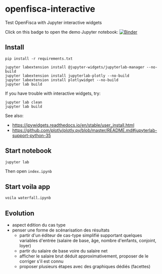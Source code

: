 # openfisca-interactive

Test OpenFisca with Jupyter interactive widgets

Click on this badge to open the demo Jupyter notebook: [![Binder](https://mybinder.org/badge.svg)](https://mybinder.org/v2/gh/cbenz/openfisca-interactive/master?urlpath=lab)

## Install

```
pip install -r requirements.txt

jupyter labextension install @jupyter-widgets/jupyterlab-manager --no-build
jupyter labextension install jupyterlab-plotly --no-build
jupyter labextension install plotlywidget --no-build
jupyter lab build
```

If you have trouble with interactive widgets, try:

```
jupyter lab clean
jupyter lab build
```

See also:

* https://ipywidgets.readthedocs.io/en/stable/user_install.html
* https://github.com/plotly/plotly.py/blob/master/README.md#jupyterlab-support-python-35

## Start notebook

```bash
jupyter lab
```

Then open `index.ipynb`

## Start voila app

```bash
voila waterfall.ipynb
```

## Evolution

* aspect édition du cas type
* penser une forme de scénarisation des résultats
  * partir d'un éditeur de cas-type simplifié supportant quelques variables d'entrée (salaire de base, âge, nombre d'enfants, conjoint, loyer)
  * partir du salaire de base voire du salaire net
  * afficher le salaire brut déduit approximativement, proposer de le corriger s'il est connu
  * proposer plusieurs étapes avec des graphiques dédiés (facettes)

